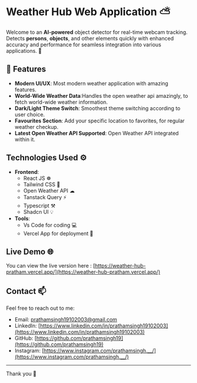 # Weather Hub Web Application ⛅

Welcome to an **AI-powered** object detector for real-time webcam tracking. Detects **persons**, **objects**, and other elements quickly with enhanced accuracy and performance for seamless integration into various applications. 🌟

## 🚀 Features

- **Modern UI/UX**: Most modern weather application with amazing features.
- **World-Wide Weather Data**:Handles the open weather api amazingly, to fetch world-wide weather information.
- **Dark/Light Theme Switch**: Smoothest theme switching according to user choice.
- **Favourites Section**: Add your specific location to favorites, for regular weather checkup.
- **Latest Open Weather API Supported**: Open Weather API integrated within it.

## Technologies Used ⚙️

- **Frontend**: 
  - React JS ☸
  - Tailwind CSS 🎨
  - Open Weather API ☁
  - Tanstack Query ⚡
  - Typescript ⚒
  - Shadcn UI 💡
- **Tools**:
  - Vs Code for coding 💻
  - Vercel App for deployment 🚀


## Live Demo 🌐


You can view the live version here : [https://weather-hub-pratham.vercel.app/](https://weather-hub-pratham.vercel.app/)



## Contact 📫

Feel free to reach out to me:

- Email: prathamsingh19102003@gmail.com
- LinkedIn: [https://www.linkedin.com/in/prathamsingh19102003](https://www.linkedin.com/in/prathamsingh19102003)
- GitHub: [https://github.com/prathamsingh19](https://github.com/prathamsingh19)
- Instagram: [https://www.instagram.com/prathamsingh.__/](https://www.instagram.com/prathamsingh.__/)

---

Thank you 👋



